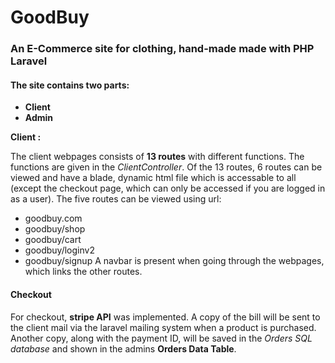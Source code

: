 # GoodBuy

### An E-Commerce site for clothing, hand-made made with PHP Laravel

#### The site contains two parts:
* **Client**
* **Admin**

**Client :**

The client webpages consists of **13 routes** with different functions. The functions are given in the *ClientController*. Of the 13 routes, 6 routes can be viewed and have a blade, dynamic html file which is accessable to all (except the checkout page, which can only be accessed if you are logged in as a user). The five routes can be viewed using url:
* goodbuy.com
* goodbuy/shop
* goodbuy/cart
* goodbuy/loginv2
* goodbuy/signup
A navbar is present when going through the webpages, which links the other routes. 

#### Checkout
For checkout, **stripe API** was implemented. A copy of the bill will be sent to the client mail via the laravel mailing system when a product is purchased. Another copy, along with the payment ID, will be saved in the *Orders SQL database* and shown in the admins **Orders Data Table**.


    



